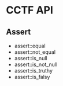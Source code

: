 # CCTF API

## Assert

* assert::equal
* assert::not_equal
* assert::is_null
* assert::is_not_null
* assert::is_truthy
* assert::is_falsy

